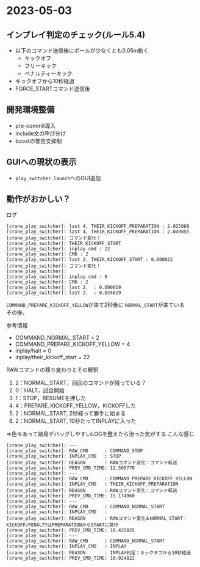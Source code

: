 # 2023-05-03

## インプレイ判定のチェック(ルール5.4)

- 以下のコマンド送信後にボールが少なくとも0.05m動く
  - キックオフ
  - フリーキック
  - ペナルティーキック
- キックオフから10秒経過
- FORCE_STARTコマンド送信後

## 開発環境整備

- pre-commit導入
- include文の呼び分け
- boostの警告文抑制

## GUIへの現状の表示

- `play_switcher.launch`へのGUI追加

## 動作がおかしい？

ログ

```text
[crane_play_switcher]: last 4, THEIR_KICKOFF_PREPARATION : 2.025060
[crane_play_switcher]: last 4, THEIR_KICKOFF_PREPARATION : 2.049855
[crane_play_switcher]: コマンド変化！
[crane_play_switcher]: THEIR_KICKOFF_START
[crane_play_switcher]: inplay cmd : 22
[crane_play_switcher]: CMD : 2
[crane_play_switcher]: last 2, THEIR_KICKOFF_START : 0.000022
[crane_play_switcher]: コマンド変化！
[crane_play_switcher]:
[crane_play_switcher]: inplay cmd : 0
[crane_play_switcher]: CMD : 2
[crane_play_switcher]: last 2,  : 0.000019
[crane_play_switcher]: last 2,  : 0.024619
```

`COMMAND_PREPARE_KICKOFF_YELLOW`が来て2秒後に `NORMAL_START`が来ている  
その後，

参考情報

- COMMAND_NORMAL_START = 2
- COMMAND_PREPARE_KICKOFF_YELLOW = 4
- inplay/halt = 0
- inplay/their_kickoff_start = 22

RAWコマンドの移り変わりとその解釈

1. 2：NORMAL_START，前回のコマンドが残っている？
2. 0：HALT，試合開始
3. 1：STOP，RESUMEを押した
4. 4：PREPARE_KICKOFF_YELLOW，KICKOFFした
5. 2：NORMAL_START, 2秒経って勝手に始まる
6. 2：NORMAL_START, 10秒たってINPLAYに入った

⇒色々あって結局デバッグしやすいLOGを整えたら治った気がする
こんな感じ

```text
[crane_play_switcher]: ---
[crane_play_switcher]: RAW_CMD      : COMMAND_STOP
[crane_play_switcher]: INPLAY_CMD   : STOP
[crane_play_switcher]: REASON       : RAWコマンド変化：コマンド転送
[crane_play_switcher]: PREV_CMD_TIME: 12.505770
[crane_play_switcher]: ---
[crane_play_switcher]: RAW_CMD      : COMMAND_PREPARE_KICKOFF_YELLOW
[crane_play_switcher]: INPLAY_CMD   : THEIR_KICKOFF_PREPARATION
[crane_play_switcher]: REASON       : RAWコマンド変化：コマンド転送
[crane_play_switcher]: PREV_CMD_TIME: 15.174960
[crane_play_switcher]: ---
[crane_play_switcher]: RAW_CMD      : COMMAND_NORMAL_START
[crane_play_switcher]: INPLAY_CMD   :
[crane_play_switcher]: REASON       : RAWコマンド変化＆NORMAL_START：KICKOFF/PENALTYはPREPARATIONからSTARTに移行
[crane_play_switcher]: PREV_CMD_TIME: 19.425025
[crane_play_switcher]: ---
[crane_play_switcher]: RAW_CMD      : COMMAND_NORMAL_START
[crane_play_switcher]: INPLAY_CMD   : INPLAY
[crane_play_switcher]: REASON       : INPLAY判定：キックオフから10秒経過
[crane_play_switcher]: PREV_CMD_TIME: 10.024822
```
